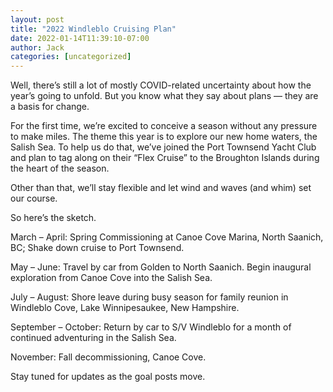 ```yaml
---
layout: post
title: "2022 Windleblo Cruising Plan"
date: 2022-01-14T11:39:10-07:00
author: Jack
categories: [uncategorized]
---
```


Well, there’s still a lot of mostly COVID-related uncertainty about how the year’s going to unfold. But you know what they say about plans — they are a basis for change.

For the first time, we’re excited to conceive a season without any pressure to make miles. The theme this year is to explore our new home waters, the Salish Sea. To help us do that, we’ve joined the Port Townsend Yacht Club and plan to tag along on their “Flex Cruise” to the Broughton Islands during the heart of the season.

Other than that, we’ll stay flexible and let wind and waves (and whim) set our course.

So here’s the sketch. 

March – April: Spring Commissioning at Canoe Cove Marina, North Saanich, BC; Shake down cruise to Port Townsend.

May – June: Travel by car from Golden to North Saanich. Begin inaugural exploration from Canoe Cove into the Salish Sea.

July – August: Shore leave during busy season for family reunion in Windleblo Cove, Lake Winnipesaukee, New Hampshire.

September – October: Return by car to S/V Windleblo for a month of continued adventuring in the Salish Sea.

November: Fall decommissioning, Canoe Cove.

Stay tuned for updates as the goal posts move.